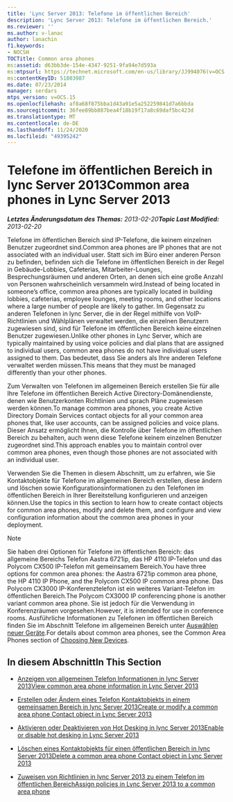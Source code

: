 ```yaml
---
title: 'Lync Server 2013: Telefone im öffentlichen Bereich'
description: 'Lync Server 2013: Telefone im öffentlichen Bereich.'
ms.reviewer: ''
ms.author: v-lanac
author: lanachin
f1.keywords:
- NOCSH
TOCTitle: Common area phones
ms:assetid: d63bb3de-154e-4347-9251-9fa94e7d593a
ms:mtpsurl: https://technet.microsoft.com/en-us/library/JJ994076(v=OCS.15)
ms:contentKeyID: 51803987
ms.date: 07/23/2014
manager: serdars
mtps_version: v=OCS.15
ms.openlocfilehash: af8a68f875bba1d43a91e5a252259841d7a6bbda
ms.sourcegitcommit: 36fee89bb887bea4f18b19f17a8c69daf5bc423d
ms.translationtype: MT
ms.contentlocale: de-DE
ms.lasthandoff: 11/24/2020
ms.locfileid: "49395242"
---
```

# <a name="common-area-phones-in-lync-server-2013"></a><span data-ttu-id="045c0-103">Telefone im öffentlichen Bereich in lync Server 2013</span><span class="sxs-lookup"><span data-stu-id="045c0-103">Common area phones in Lync Server 2013</span></span>

<div data-xmlns="http://www.w3.org/1999/xhtml">

<div class="topic" data-xmlns="http://www.w3.org/1999/xhtml" data-msxsl="urn:schemas-microsoft-com:xslt" data-cs="https://msdn.microsoft.com/">

<div data-asp="https://msdn2.microsoft.com/asp">



</div>

<div id="mainSection">

<div id="mainBody"><span data-ttu-id="045c0-104">

<span> </span></span><span class="sxs-lookup"><span data-stu-id="045c0-104">

<span> </span></span></span>

<span data-ttu-id="045c0-105">_**Letztes Änderungsdatum des Themas:** 2013-02-20_</span><span class="sxs-lookup"><span data-stu-id="045c0-105">_**Topic Last Modified:** 2013-02-20_</span></span>

<span data-ttu-id="045c0-106">Telefone im öffentlichen Bereich sind IP-Telefone, die keinem einzelnen Benutzer zugeordnet sind.</span><span class="sxs-lookup"><span data-stu-id="045c0-106">Common area phones are IP phones that are not associated with an individual user.</span></span> <span data-ttu-id="045c0-107">Statt sich im Büro einer anderen Person zu befinden, befinden sich die Telefone im öffentlichen Bereich in der Regel in Gebäude-Lobbies, Cafeterias, Mitarbeiter-Lounges, Besprechungsräumen und anderen Orten, an denen sich eine große Anzahl von Personen wahrscheinlich versammeln wird.</span><span class="sxs-lookup"><span data-stu-id="045c0-107">Instead of being located in someone’s office, common area phones are typically located in building lobbies, cafeterias, employee lounges, meeting rooms, and other locations where a large number of people are likely to gather.</span></span> <span data-ttu-id="045c0-108">Im Gegensatz zu anderen Telefonen in lync Server, die in der Regel mithilfe von VoIP-Richtlinien und Wählplänen verwaltet werden, die einzelnen Benutzern zugewiesen sind, sind für Telefone im öffentlichen Bereich keine einzelnen Benutzer zugewiesen.</span><span class="sxs-lookup"><span data-stu-id="045c0-108">Unlike other phones in Lync Server, which are typically maintained by using voice policies and dial plans that are assigned to individual users, common area phones do not have individual users assigned to them.</span></span> <span data-ttu-id="045c0-109">Das bedeutet, dass Sie anders als Ihre anderen Telefone verwaltet werden müssen.</span><span class="sxs-lookup"><span data-stu-id="045c0-109">This means that they must be managed differently than your other phones.</span></span>

<span data-ttu-id="045c0-110">Zum Verwalten von Telefonen im allgemeinen Bereich erstellen Sie für alle Ihre Telefone im öffentlichen Bereich Active Directory-Domänendienste, denen wie Benutzerkonten Richtlinien und sprach Pläne zugewiesen werden können.</span><span class="sxs-lookup"><span data-stu-id="045c0-110">To manage common area phones, you create Active Directory Domain Services contact objects for all your common area phones that, like user accounts, can be assigned policies and voice plans.</span></span> <span data-ttu-id="045c0-111">Dieser Ansatz ermöglicht Ihnen, die Kontrolle über Telefone im öffentlichen Bereich zu behalten, auch wenn diese Telefone keinem einzelnen Benutzer zugeordnet sind.</span><span class="sxs-lookup"><span data-stu-id="045c0-111">This approach enables you to maintain control over common area phones, even though those phones are not associated with an individual user.</span></span>

<span data-ttu-id="045c0-112">Verwenden Sie die Themen in diesem Abschnitt, um zu erfahren, wie Sie Kontaktobjekte für Telefone im allgemeinen Bereich erstellen, diese ändern und löschen sowie Konfigurationsinformationen zu den Telefonen im öffentlichen Bereich in Ihrer Bereitstellung konfigurieren und anzeigen können.</span><span class="sxs-lookup"><span data-stu-id="045c0-112">Use the topics in this section to learn how to create contact objects for common area phones, modify and delete them, and configure and view configuration information about the common area phones in your deployment.</span></span>

<div>


> [!NOTE]  
> <span data-ttu-id="045c0-113">Sie haben drei Optionen für Telefone im öffentlichen Bereich: das allgemeine Bereichs Telefon Aastra 6721ip, das HP 4110 IP-Telefon und das Polycom CX500 IP-Telefon mit gemeinsamem Bereich.</span><span class="sxs-lookup"><span data-stu-id="045c0-113">You have three options for common area phones: the Aastra 6721ip common area phone, the HP 4110 IP Phone, and the Polycom CX500 IP common area phone.</span></span> <span data-ttu-id="045c0-114">Das Polycom CX3000 IP-Konferenztelefon ist ein weiteres Variant-Telefon im öffentlichen Bereich.</span><span class="sxs-lookup"><span data-stu-id="045c0-114">The Polycom CX3000 IP conferencing phone is another variant common area phone.</span></span> <span data-ttu-id="045c0-115">Sie ist jedoch für die Verwendung in Konferenzräumen vorgesehen.</span><span class="sxs-lookup"><span data-stu-id="045c0-115">However, it is intended for use in conference rooms.</span></span> <span data-ttu-id="045c0-116">Ausführliche Informationen zu Telefonen im öffentlichen Bereich finden Sie im Abschnitt Telefone im allgemeinen Bereich unter <A href="https://technet.microsoft.com/library/gg398958(v=ocs.14).aspx">Auswählen neuer Geräte</A>.</span><span class="sxs-lookup"><span data-stu-id="045c0-116">For details about common area phones, see the Common Area Phones section of <A href="https://technet.microsoft.com/library/gg398958(v=ocs.14).aspx">Choosing New Devices</A>.</span></span>



</div>

<div>

## <a name="in-this-section"></a><span data-ttu-id="045c0-117">In diesem Abschnitt</span><span class="sxs-lookup"><span data-stu-id="045c0-117">In This Section</span></span>

  - [<span data-ttu-id="045c0-118">Anzeigen von allgemeinen Telefon Informationen in lync Server 2013</span><span class="sxs-lookup"><span data-stu-id="045c0-118">View common area phone information in Lync Server 2013</span></span>](lync-server-2013-view-common-area-phone-information.md)

  - [<span data-ttu-id="045c0-119">Erstellen oder Ändern eines Telefon Kontaktobjekts in einem gemeinsamen Bereich in lync Server 2013</span><span class="sxs-lookup"><span data-stu-id="045c0-119">Create or modify a common area phone Contact object in Lync Server 2013</span></span>](lync-server-2013-create-or-modify-a-common-area-phone-contact-object.md)

  - [<span data-ttu-id="045c0-120">Aktivieren oder Deaktivieren von Hot Desking in lync Server 2013</span><span class="sxs-lookup"><span data-stu-id="045c0-120">Enable or disable hot desking in Lync Server 2013</span></span>](lync-server-2013-enable-or-disable-hot-desking.md)

  - [<span data-ttu-id="045c0-121">Löschen eines Kontaktobjekts für einen öffentlichen Bereich in lync Server 2013</span><span class="sxs-lookup"><span data-stu-id="045c0-121">Delete a common area phone Contact object in Lync Server 2013</span></span>](lync-server-2013-delete-a-common-area-phone-contact-object.md)

  - [<span data-ttu-id="045c0-122">Zuweisen von Richtlinien in lync Server 2013 zu einem Telefon im öffentlichen Bereich</span><span class="sxs-lookup"><span data-stu-id="045c0-122">Assign policies in Lync Server 2013 to a common area phone</span></span>](lync-server-2013-assign-policies-to-a-common-area-phone.md)

<span data-ttu-id="045c0-123"></div>

</div>

<span> </span>

</div>

</div>

</span><span class="sxs-lookup"><span data-stu-id="045c0-123"></div>

</div>

<span> </span>

</div>

</div>

</span></span></div>

